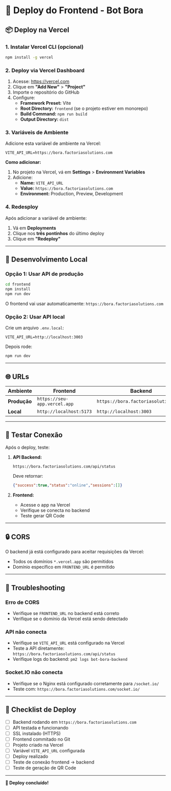 # 🚀 Deploy do Frontend - Bot Bora

## 📦 Deploy na Vercel

### 1. **Instalar Vercel CLI (opcional)**
```bash
npm install -g vercel
```

### 2. **Deploy via Vercel Dashboard**

1. Acesse: https://vercel.com
2. Clique em **"Add New"** > **"Project"**
3. Importe o repositório do GitHub
4. Configure:
   - **Framework Preset:** Vite
   - **Root Directory:** `frontend` (se o projeto estiver em monorepo)
   - **Build Command:** `npm run build`
   - **Output Directory:** `dist`

### 3. **Variáveis de Ambiente**

Adicione esta variável de ambiente na Vercel:

```
VITE_API_URL=https://bora.factoriasolutions.com
```

**Como adicionar:**
1. No projeto na Vercel, vá em **Settings** > **Environment Variables**
2. Adicione:
   - **Name:** `VITE_API_URL`
   - **Value:** `https://bora.factoriasolutions.com`
   - **Environment:** Production, Preview, Development

### 4. **Redesploy**

Após adicionar a variável de ambiente:
1. Vá em **Deployments**
2. Clique nos **três pontinhos** do último deploy
3. Clique em **"Redeploy"**

---

## 🔧 Desenvolvimento Local

### **Opção 1: Usar API de produção**
```bash
cd frontend
npm install
npm run dev
```

O frontend vai usar automaticamente: `https://bora.factoriasolutions.com`

### **Opção 2: Usar API local**

Crie um arquivo `.env.local`:
```env
VITE_API_URL=http://localhost:3003
```

Depois rode:
```bash
npm run dev
```

---

## 🌐 URLs

| Ambiente | Frontend | Backend |
|----------|----------|---------|
| **Produção** | `https://seu-app.vercel.app` | `https://bora.factoriasolutions.com` |
| **Local** | `http://localhost:5173` | `http://localhost:3003` |

---

## 🧪 Testar Conexão

Após o deploy, teste:

1. **API Backend:**
   ```
   https://bora.factoriasolutions.com/api/status
   ```
   Deve retornar:
   ```json
   {"success":true,"status":"online","sessions":[]}
   ```

2. **Frontend:**
   - Acesse o app na Vercel
   - Verifique se conecta no backend
   - Teste gerar QR Code

---

## 🔒 CORS

O backend já está configurado para aceitar requisições da Vercel:
- Todos os domínios `*.vercel.app` são permitidos
- Domínio específico em `FRONTEND_URL` é permitido

---

## 🐛 Troubleshooting

### **Erro de CORS**
- Verifique se `FRONTEND_URL` no backend está correto
- Verifique se o domínio da Vercel está sendo detectado

### **API não conecta**
- Verifique se `VITE_API_URL` está configurado na Vercel
- Teste a API diretamente: `https://bora.factoriasolutions.com/api/status`
- Verifique logs do backend: `pm2 logs bot-bora-backend`

### **Socket.IO não conecta**
- Verifique se o Nginx está configurado corretamente para `/socket.io/`
- Teste com: `https://bora.factoriasolutions.com/socket.io/`

---

## 📝 Checklist de Deploy

- [ ] Backend rodando em `https://bora.factoriasolutions.com`
- [ ] API testada e funcionando
- [ ] SSL instalado (HTTPS)
- [ ] Frontend commitado no Git
- [ ] Projeto criado na Vercel
- [ ] Variável `VITE_API_URL` configurada
- [ ] Deploy realizado
- [ ] Teste de conexão frontend → backend
- [ ] Teste de geração de QR Code

---

**🎉 Deploy concluído!**

